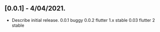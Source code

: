 ## [0.0.1] - 4/04/2021.

* Describe initial release.
0.0.1 buggy
0.0.2 flutter 1.x stable
0.03 flutter 2 stable